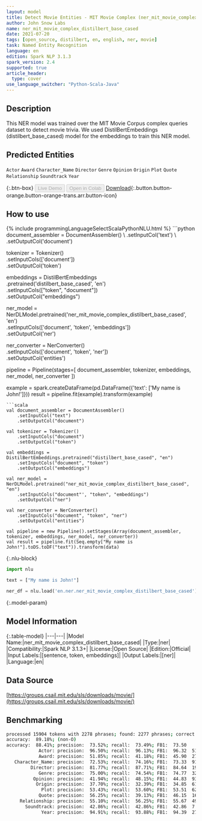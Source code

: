 ```yaml
---
layout: model
title: Detect Movie Entities - MIT Movie Complex (ner_mit_movie_complex_distilbert_base_cased)
author: John Snow Labs
name: ner_mit_movie_complex_distilbert_base_cased
date: 2021-07-20
tags: [open_source, distilbert, en, english, ner, movie]
task: Named Entity Recognition
language: en
edition: Spark NLP 3.1.3
spark_version: 2.4
supported: true
article_header:
  type: cover
use_language_switcher: "Python-Scala-Java"
---
```


## Description

This NER model was trained over the MIT Movie Corpus complex queries dataset to detect movie trivia. We used DistilBertEmbeddings (distilbert_base_cased) model for the embeddings to train this NER model.

## Predicted Entities

`Actor`
`Award`
`Character_Name`
`Director`
`Genre`
`Opinion`
`Origin`
`Plot`
`Quote`
`Relationship`
`Soundtrack`
`Year`

{:.btn-box}
<button class="button button-orange" disabled>Live Demo</button>
<button class="button button-orange" disabled>Open in Colab</button>
[Download](https://s3.amazonaws.com/auxdata.johnsnowlabs.com/public/models/ner_mit_movie_complex_distilbert_base_cased_en_3.1.3_2.4_1626777800973.zip){:.button.button-orange.button-orange-trans.arr.button-icon}

## How to use



<div class="tabs-box" markdown="1">
{% include programmingLanguageSelectScalaPythonNLU.html %}
```python
document_assembler = DocumentAssembler() \
    .setInputCol('text') \
    .setOutputCol('document')

tokenizer = Tokenizer() \
    .setInputCols(['document']) \
    .setOutputCol('token')

embeddings = DistilBertEmbeddings\
      .pretrained('distilbert_base_cased', 'en')\
      .setInputCols(["token", "document"])\
      .setOutputCol("embeddings")

ner_model = NerDLModel.pretrained('ner_mit_movie_complex_distilbert_base_cased', 'en') \
    .setInputCols(['document', 'token', 'embeddings']) \
    .setOutputCol('ner')

ner_converter = NerConverter() \
    .setInputCols(['document', 'token', 'ner']) \
    .setOutputCol('entities')

pipeline = Pipeline(stages=[
    document_assembler, 
    tokenizer,
    embeddings,
    ner_model,
    ner_converter
])

example = spark.createDataFrame(pd.DataFrame({'text': ['My name is John!']}))
result = pipeline.fit(example).transform(example)

```
```scala
val document_assembler = DocumentAssembler() 
    .setInputCol("text") 
    .setOutputCol("document")

val tokenizer = Tokenizer() 
    .setInputCols("document") 
    .setOutputCol("token")

val embeddings = DistilBertEmbeddings.pretrained("distilbert_base_cased", "en")
    .setInputCols("document", "token") 
    .setOutputCol("embeddings")

val ner_model = NerDLModel.pretrained("ner_mit_movie_complex_distilbert_base_cased", "en") 
    .setInputCols("document"', "token", "embeddings") 
    .setOutputCol("ner")

val ner_converter = NerConverter() 
    .setInputCols("document", "token", "ner") 
    .setOutputCol("entities")

val pipeline = new Pipeline().setStages(Array(document_assembler, tokenizer, embeddings, ner_model, ner_converter))
val result = pipeline.fit(Seq.empty["My name is John!"].toDS.toDF("text")).transform(data)
```

{:.nlu-block}
```python
import nlu

text = ["My name is John!"]

ner_df = nlu.load('en.ner.ner_mit_movie_complex_distilbert_base_cased').predict(text, output_level='token')
```
</div>

{:.model-param}
## Model Information

{:.table-model}
|---|---|
|Model Name:|ner_mit_movie_complex_distilbert_base_cased|
|Type:|ner|
|Compatibility:|Spark NLP 3.1.3+|
|License:|Open Source|
|Edition:|Official|
|Input Labels:|[sentence, token, embeddings]|
|Output Labels:|[ner]|
|Language:|en|

## Data Source

[https://groups.csail.mit.edu/sls/downloads/movie/](https://groups.csail.mit.edu/sls/downloads/movie/)

## Benchmarking

```bash
processed 15904 tokens with 2278 phrases; found: 2277 phrases; correct: 1674.
accuracy:  89.18%; (non-O)
accuracy:  88.41%; precision:  73.52%; recall:  73.49%; FB1:  73.50
            Actor: precision:  96.50%; recall:  96.13%; FB1:  96.32  515
            Award: precision:  51.85%; recall:  41.18%; FB1:  45.90  27
   Character_Name: precision:  72.53%; recall:  74.16%; FB1:  73.33  91
         Director: precision:  81.77%; recall:  87.71%; FB1:  84.64  192
            Genre: precision:  75.00%; recall:  74.54%; FB1:  74.77  324
          Opinion: precision:  41.94%; recall:  48.15%; FB1:  44.83  93
           Origin: precision:  37.70%; recall:  32.39%; FB1:  34.85  61
             Plot: precision:  53.43%; recall:  53.60%; FB1:  53.51  627
            Quote: precision:  56.25%; recall:  39.13%; FB1:  46.15  16
     Relationship: precision:  55.10%; recall:  56.25%; FB1:  55.67  49
       Soundtrack: precision:  42.86%; recall:  42.86%; FB1:  42.86  7
             Year: precision:  94.91%; recall:  93.88%; FB1:  94.39  275
```